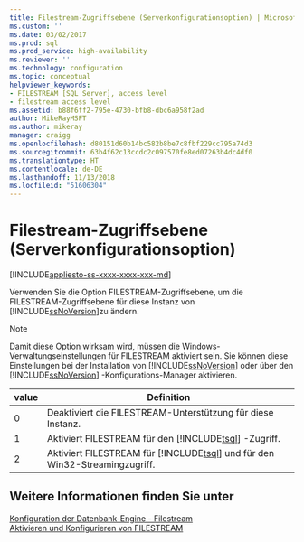 ```yaml
---
title: Filestream-Zugriffsebene (Serverkonfigurationsoption) | Microsoft-Dokumentation
ms.custom: ''
ms.date: 03/02/2017
ms.prod: sql
ms.prod_service: high-availability
ms.reviewer: ''
ms.technology: configuration
ms.topic: conceptual
helpviewer_keywords:
- FILESTREAM [SQL Server], access level
- filestream access level
ms.assetid: b88f6ff2-795e-4730-bfb8-dbc6a958f2ad
author: MikeRayMSFT
ms.author: mikeray
manager: craigg
ms.openlocfilehash: d80151d60b14bc582b8be7c8fbf229cc795a74d3
ms.sourcegitcommit: 63b4f62c13ccdc2c097570fe8ed07263b4dc4df0
ms.translationtype: HT
ms.contentlocale: de-DE
ms.lasthandoff: 11/13/2018
ms.locfileid: "51606304"
---
```

# <a name="filestream-access-level-server-configuration-option"></a>Filestream-Zugriffsebene (Serverkonfigurationsoption)
[!INCLUDE[appliesto-ss-xxxx-xxxx-xxx-md](../../includes/appliesto-ss-xxxx-xxxx-xxx-md.md)]

  Verwenden Sie die Option FILESTREAM-Zugriffsebene, um die FILESTREAM-Zugriffsebene für diese Instanz von [!INCLUDE[ssNoVersion](../../includes/ssnoversion-md.md)]zu ändern.  
  
> [!NOTE]  
>  Damit diese Option wirksam wird, müssen die Windows-Verwaltungseinstellungen für FILESTREAM aktiviert sein. Sie können diese Einstellungen bei der Installation von [!INCLUDE[ssNoVersion](../../includes/ssnoversion-md.md)] oder über den [!INCLUDE[ssNoVersion](../../includes/ssnoversion-md.md)] -Konfigurations-Manager aktivieren.  
  
|value|Definition|  
|-----------|----------------|  
|0|Deaktiviert die FILESTREAM-Unterstützung für diese Instanz.|  
|1|Aktiviert FILESTREAM für den [!INCLUDE[tsql](../../includes/tsql-md.md)] -Zugriff.|  
|2|Aktiviert FILESTREAM für [!INCLUDE[tsql](../../includes/tsql-md.md)] und für den Win32-Streamingzugriff.|  
  
## <a name="see-also"></a>Weitere Informationen finden Sie unter  
 [Konfiguration der Datenbank-Engine - Filestream](https://msdn.microsoft.com/library/641a10a1-ae52-4d26-8f1c-a032a4aeff02)   
 [Aktivieren und Konfigurieren von FILESTREAM](../../relational-databases/blob/enable-and-configure-filestream.md)  
  
  
